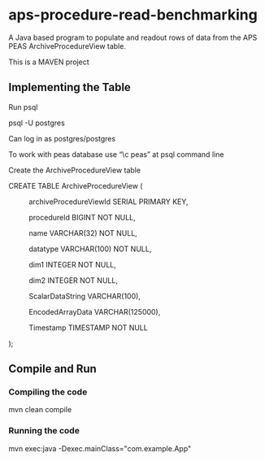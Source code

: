 # aps-procedure-read-benchmarking
A Java based program to populate and readout rows of data from the APS PEAS ArchiveProcedureView table.

This is a MAVEN project

## Implementing the Table
Run psql 

psql -U postgres

Can log in as postgres/postgres

To work with peas database use “\c peas” at psql command line

Create the ArchiveProcedureView table

CREATE TABLE ArchiveProcedureView (

<div style="margin-left: 40px;">
  
  archiveProcedureViewId SERIAL PRIMARY KEY,
  
  procedureId BIGINT NOT NULL,
  
  name VARCHAR(32) NOT NULL,
  
  datatype VARCHAR(100) NOT NULL, 
  
  dim1 INTEGER NOT NULL,
  
  dim2 INTEGER NOT NULL,
  
  ScalarDataString VARCHAR(100),
  
  EncodedArrayData VARCHAR(125000),
  
  Timestamp TIMESTAMP NOT NULL

</div>
);

## Compile and Run

### Compiling the code

mvn clean compile

### Running the code

mvn exec:java -Dexec.mainClass="com.example.App"

